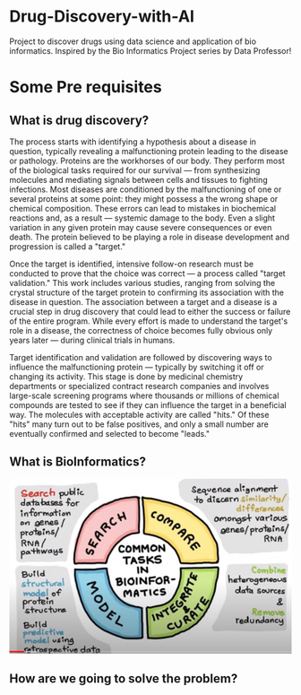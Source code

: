 # Drug-Discovery-with-AI
Project to discover drugs using data science and application of bio informatics. Inspired by the Bio Informatics Project series by Data Professor!

# Some Pre requisites

## What is drug discovery?

The process starts with identifying a hypothesis about a disease in question, typically revealing a malfunctioning protein leading to the disease or pathology. Proteins are the workhorses of our body. They perform most of the biological tasks required for our survival — from synthesizing molecules and mediating signals between cells and tissues to fighting infections. Most diseases are conditioned by the malfunctioning of one or several proteins at some point: they might possess a the wrong shape or chemical composition. These errors can lead to mistakes in biochemical reactions and, as a result — systemic damage to the body. Even a slight variation in any given protein may cause severe consequences or even death. The protein believed to be playing a role in disease development and progression is called a "target."

Once the target is identified, intensive follow-on research must be conducted to prove that the choice was correct — a process called "target validation." This work includes various studies, ranging from solving the crystal structure of the target protein to confirming its association with the disease in question. The association between a target and a disease is a crucial step in drug discovery that could lead to either the success or failure of the entire program. While every effort is made to understand the target's role in a disease, the correctness of choice becomes fully obvious only years later — during clinical trials in humans.

Target identification and validation are followed by discovering ways to influence the malfunctioning protein — typically by switching it off or changing its activity. This stage is done by medicinal chemistry departments or specialized contract research companies and involves large-scale screening programs where thousands or millions of chemical compounds are tested to see if they can influence the target in a beneficial way. The molecules with acceptable activity are called "hits." Of these "hits" many turn out to be false positives, and only a small number are eventually confirmed and selected to become "leads."

## What is BioInformatics?
<img src = "bioinformatics_infograph.PNG">

## How are we going to solve the problem?
